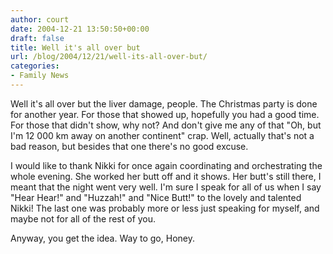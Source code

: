 ```yaml
---
author: court
date: 2004-12-21 13:50:50+00:00
draft: false
title: Well it's all over but
url: /blog/2004/12/21/well-its-all-over-but/
categories:
- Family News
---
```


Well it's all over but the liver damage, people.  The Christmas party is done for another year.  For those that showed up, hopefully you had a good time.  For those that didn't show, why not?  And don't give me any of that "Oh, but I'm 12 000 km away on another continent" crap.  Well, actually that's not a bad reason, but besides that one there's no good excuse.

I would like to thank Nikki for once again coordinating and orchestrating the whole evening.  She worked her butt off and it shows.  Her butt's still there, I meant that the night went very well.  I'm sure I speak for all of us when I say "Hear Hear!" and "Huzzah!" and "Nice Butt!" to the lovely and talented Nikki!  The last one was probably more or less just speaking for myself, and maybe not for all of the rest of you.

Anyway, you get the idea.  Way to go, Honey.
